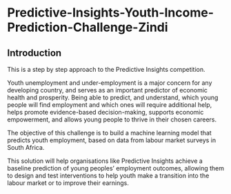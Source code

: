 # Predictive-Insights-Youth-Income-Prediction-Challenge-Zindi

## Introduction
This is a step by step approach to the Predictive Insights competition.

Youth unemployment and under-employment is a major concern for any developing country, and serves as an important predictor of economic health and prosperity. Being able to predict, and understand, which young people will find employment and which ones will require additional help, helps promote evidence-based decision-making, supports economic empowerment, and allows young people to thrive in their chosen careers.

The objective of this challenge is to build a machine learning model that predicts youth employment, based on data from labour market surveys in South Africa.

This solution will help organisations like Predictive Insights achieve a baseline prediction of young peoples’ employment outcomes, allowing them to design and test interventions to help youth make a transition into the labour market or to improve their earnings.


